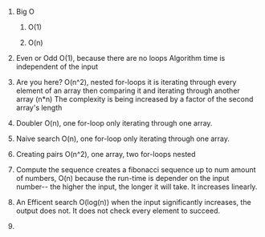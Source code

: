 1. Big O
    1) O(1)

    2) O(n)

2. Even or Odd
    O(1), because there are no loops
    Algorithm time is independent of the input

3. Are you here?
    O(n^2), nested for-loops
    it is iterating through every element of an array then comparing it and iterating through another array (n*n)
    The complexity is being increased by a factor of the second array's length

4. Doubler
    O(n), one for-loop only iterating through one array. 

5. Naive search
    O(n), one for-loop only iterating through one array.

6. Creating pairs
    O(n^2), one array, two for-loops nested

7. Compute the sequence
    creates a fibonacci sequence up to num amount of numbers, O(n) because the run-time is depender on the input number-- the higher the input, the longer it will take. It increases linearly.

8. An Efficent search
    O(log(n)) when the input significantly increases, the output does not. It does not check every element to succeed.

9. 